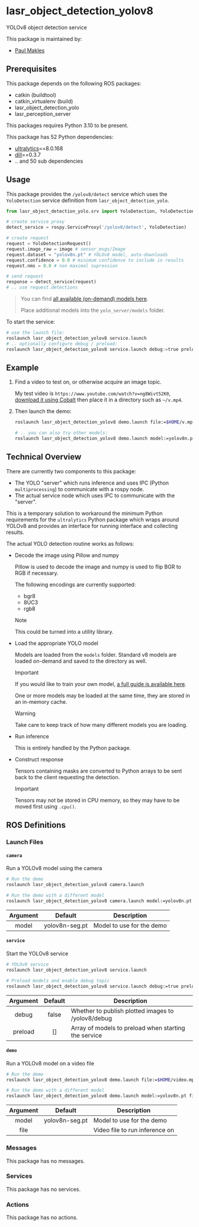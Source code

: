 # lasr_object_detection_yolov8

YOLOv8 object detection service

This package is maintained by:
- [Paul Makles](mailto:me@insrt.uk)

## Prerequisites

This package depends on the following ROS packages:
- catkin (buildtool)
- catkin_virtualenv (build)
- lasr_object_detection_yolo
- lasr_perception_server

This packages requires Python 3.10 to be present.

This package has 52 Python dependencies:
- [ultralytics](https://pypi.org/project/ultralytics)==8.0.168
- [dill](https://pypi.org/project/dill)==0.3.7
- .. and 50 sub dependencies



## Usage

This package provides the `/yolov8/detect` service which uses the `YoloDetection` service definition from `lasr_object_detection_yolo`.

```python
from lasr_object_detection_yolo.srv import YoloDetection, YoloDetectionRequest

# create service proxy
detect_service = rospy.ServiceProxy('/yolov8/detect', YoloDetection)

# create request
request = YoloDetectionRequest()
request.image_raw = image # sensor_msgs/Image
request.dataset = "yolov8n.pt" # YOLOv8 model, auto-downloads
request.confidence = 0.0 # minimum confidence to include in results
request.nms = 0.0 # non maximal supression

# send request
response = detect_service(request)
# .. use request.detections
```

> You can find [all available (on-demand) models here](https://docs.ultralytics.com/models/yolov8/#supported-tasks).
>
> Place additional models into the `yolo_server/models` folder.

To start the service:

```python
# use the launch file:
roslaunch lasr_object_detection_yolov8 service.launch
# .. optionally configure debug / preload:
roslaunch lasr_object_detection_yolov8 service.launch debug:=true preload:=["yolov8n-seg.pt"]
```

## Example

1. Find a video to test on, or otherwise acquire an image topic.

   My test video is `https://www.youtube.com/watch?v=ng8Wivt52K0`, [download it using Cobalt](https://co.wukko.me/) then place it in a directory such as `~/v.mp4`.

2. Then launch the demo:

   ```bash
   roslaunch lasr_object_detection_yolov8 demo.launch file:=$HOME/v.mp4

   # .. you can also try other models:
   roslaunch lasr_object_detection_yolov8 demo.launch model:=yolov8n.pt file:=$HOME/v.mp4
   ```

## Technical Overview

There are currently two components to this package:

- The YOLO "server" which runs inference and uses IPC (Python `multiprocessing`) to communicate with a rospy node.
- The actual service node which uses IPC to communicate with the "server".

This is a temporary solution to workaround the minimum Python requirements for the `ultralytics` Python package which wraps around YOLOv8 and provides an interface for running interface and collecting results.

The actual YOLO detection routine works as follows:

- Decode the image using Pillow and numpy

  Pillow is used to decode the image and numpy is used to flip BGR to RGB if necessary.

  The following encodings are currently supported:

  - bgr8
  - 8UC3
  - rgb8

  > [!NOTE]  
  > This could be turned into a utility library.

- Load the appropriate YOLO model

  Models are loaded from the `models` folder. Standard v8 models are loaded on-demand and saved to the directory as well.

  > [!IMPORTANT]  
  > If you would like to train your own model, [a full guide is available here](https://github.com/insertish/yolov8_training_workspace).

  One or more models may be loaded at the same time, they are stored in an in-memory cache.

  > [!WARNING]  
  > Take care to keep track of how many different models you are loading.

- Run inference

  This is entirely handled by the Python package.

- Construct response

  Tensors containing masks are converted to Python arrays to be sent back to the client requesting the detection.

  > [!IMPORTANT]  
  > Tensors may not be stored in CPU memory, so they may have to be moved first using `.cpu()`.

## ROS Definitions

### Launch Files

#### `camera`

Run a YOLOv8 model using the camera

```bash
# Run the demo
roslaunch lasr_object_detection_yolov8 camera.launch 

# Run the demo with a different model
roslaunch lasr_object_detection_yolov8 camera.launch model:=yolov8n.pt
```

| Argument | Default | Description |
|:-:|:-:|---|
| model | yolov8n-seg.pt | Model to use for the demo |


#### `service`

Start the YOLOv8 service

```bash
# YOLOv8 service
roslaunch lasr_object_detection_yolov8 service.launch 

# Preload models and enable debug topic
roslaunch lasr_object_detection_yolov8 service.launch debug:=true preload:=['yolov8n.pt','yolov8n-seg.pt']
```

| Argument | Default | Description |
|:-:|:-:|---|
| debug | false | Whether to publish plotted images to /yolov8/debug |
| preload | [] | Array of models to preload when starting the service |


#### `demo`

Run a YOLOv8 model on a video file

```bash
# Run the demo
roslaunch lasr_object_detection_yolov8 demo.launch file:=$HOME/video.mp4

# Run the demo with a different model
roslaunch lasr_object_detection_yolov8 demo.launch model:=yolov8n.pt file:=$HOME/video.mp4
```

| Argument | Default | Description |
|:-:|:-:|---|
| model | yolov8n-seg.pt | Model to use for the demo |
| file |  | Video file to run inference on |



### Messages

This package has no messages.

### Services

This package has no services.

### Actions

This package has no actions.
